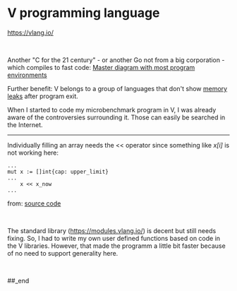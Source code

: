 # V programming language

https://vlang.io/

<br/>

Another "C for the 21 century" - or another Go not from a big corporation - which compiles to fast code: [Master diagram with most program environments](https://github.com/practicalcomputerscience/MicrobenchmarkGPHLlanguages/tree/main/02%20-%20execution%20times#master-diagram-with-most-program-environments)

Further benefit: V belongs to a group of languages that don't show [memory leaks](https://github.com/practicalcomputerscience/MicrobenchmarkGPHLlanguages/tree/main/15%20-%20memory%20leak%20detection%20with%20Valgrind#memory-leak-detection-with-valgrind) after program exit.

When I started to code my microbenchmark program in V, I was already aware of the controversies surrounding it. Those can easily be searched in the Internet.

---

Individually filling an array needs the << operator since something like _x[i]_ is not working here:

```
...
mut x := []int{cap: upper_limit}
...
    x << x_now
...
```

from: [source code](https://github.com/practicalcomputerscience/MicrobenchmarkGPHLlanguages/blob/main/03%20-%20source%20code/01%20-%20imperative%20languages/V/random_streams_for_perf_stats.v)

<br/>

The standard library (https://modules.vlang.io/) is decent but still needs fixing. So, I had to write my own user defined functions based on code in the V libraries. However, that made the programm a little bit faster because of no need to support generality here.

<br/>

##_end
